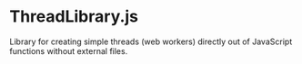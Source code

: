 ThreadLibrary.js
================

Library for creating simple threads (web workers) directly out of JavaScript functions without external files.
